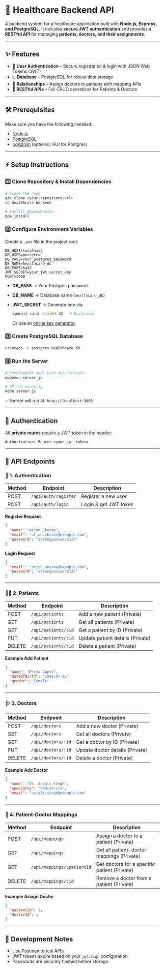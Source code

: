 # 🏥 Healthcare Backend API

A backend system for a healthcare application built with **Node.js, Express, and PostgreSQL**.
It includes **secure JWT authentication** and provides a **RESTful API** for managing **patients, doctors, and their assignments**.

---

## ✨ Features

* 🔑 **User Authentication** – Secure registration & login with JSON Web Tokens (JWT)
* 🗄️ **Database** – PostgreSQL for robust data storage
* 🔗 **Relationships** – Assign doctors to patients with mapping APIs
* 📡 **RESTful APIs** – Full CRUD operations for Patients & Doctors

---

## 🛠️ Prerequisites

Make sure you have the following installed:

* [Node.js](https://nodejs.org/)
* [PostgreSQL](https://www.postgresql.org/download/)
* [pgAdmin](https://www.pgadmin.org/) (optional, GUI for Postgres)

---

## ⚡ Setup Instructions

### 1️⃣ Clone Repository & Install Dependencies

```bash
# Clone the repo
git clone <your-repository-url>
cd healthcare-backend

# Install dependencies
npm install
```

### 2️⃣ Configure Environment Variables

Create a `.env` file in the project root:

```env
DB_HOST=localhost
DB_USER=postgres
DB_PASS=your_postgres_password
DB_NAME=healthcare_db
DB_PORT=5432
JWT_SECRET=your_jwt_secret_key
PORT=3000
```

* **DB\_PASS** → Your Postgres password
* **DB\_NAME** → Database name (`healthcare_db`)
* **JWT\_SECRET** → Generate one via:

  ```bash
  openssl rand -base64 32   # Mac/Linux
  ```

  Or use an [online key generator](https://www.jwt.io/).

### 3️⃣ Create PostgreSQL Database

```bash
createdb -U postgres healthcare_db
```

### 4️⃣ Run the Server

```bash
# Development mode with auto-restart
nodemon server.js

# OR run normally
node server.js
```

✅ Server will run at: `http://localhost:3000`

---

## 🔑 Authentication

All **private routes** require a JWT token in the header:

```http
Authorization: Bearer <your_jwt_token>
```

---

## 📍 API Endpoints

### 🔐 1. Authentication

| Method | Endpoint             | Description           |
| ------ | -------------------- | --------------------- |
| POST   | `/api/auth/register` | Register a new user   |
| POST   | `/api/auth/login`    | Login & get JWT token |

**Register Request**

```json
{
  "name": "Arjun Sharma",
  "email": "arjun.sharma@example.com",
  "password": "strongpassword123"
}
```

**Login Request**

```json
{
  "email": "arjun.sharma@example.com",
  "password": "strongpassword123"
}
```

---

### 👩‍⚕️ 2. Patients

| Method | Endpoint            | Description                      |
| ------ | ------------------- | -------------------------------- |
| POST   | `/api/patients`     | Add a new patient (Private)      |
| GET    | `/api/patients`     | Get all patients (Private)       |
| GET    | `/api/patients/:id` | Get a patient by ID (Private)    |
| PUT    | `/api/patients/:id` | Update patient details (Private) |
| DELETE | `/api/patients/:id` | Delete a patient (Private)       |

**Example Add Patient**

```json
{
  "name": "Priya Gupta",
  "dateOfBirth": "1998-07-22",
  "gender": "Female"
}
```

---

### 🩺 3. Doctors

| Method | Endpoint           | Description                     |
| ------ | ------------------ | ------------------------------- |
| POST   | `/api/doctors`     | Add a new doctor (Private)      |
| GET    | `/api/doctors`     | Get all doctors (Private)       |
| GET    | `/api/doctors/:id` | Get a doctor by ID (Private)    |
| PUT    | `/api/doctors/:id` | Update doctor details (Private) |
| DELETE | `/api/doctors/:id` | Delete a doctor (Private)       |

**Example Add Doctor**

```json
{
  "name": "Dr. Anjali Singh",
  "specialty": "Pediatrics",
  "email": "anjali.singh@example.com"
}
```

---

### 🔗 4. Patient-Doctor Mappings

| Method | Endpoint                   | Description                                  |
| ------ | -------------------------- | -------------------------------------------- |
| POST   | `/api/mappings`            | Assign a doctor to a patient (Private)       |
| GET    | `/api/mappings`            | Get all patient-doctor mappings (Private)    |
| GET    | `/api/mappings/:patientId` | Get doctors for a specific patient (Private) |
| DELETE | `/api/mappings/:id`        | Remove a doctor from a patient (Private)     |

**Example Assign Doctor**

```json
{
  "patientId": 1,
  "doctorId": 1
}
```

---

## 🚀 Development Notes

* Use [Postman](https://www.postman.com/) to test APIs
* JWT tokens expire based on your `jwt.sign` configuration
* Passwords are securely hashed before storage
